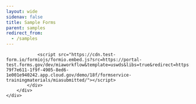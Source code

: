 ```yaml
---
layout: wide
sidenav: false
title: Sample Forms
parent: samples
redirect_from:
  - /samples
---
```

<link rel="stylesheet" href="https://cdnjs.cloudflare.com/ajax/libs/uswds/2.9.0/css/uswds.min.css" />
<link rel="stylesheet" href="https://unpkg.com/@formio/uswds@1.8.2-rc.12/dist/uswds.css" />

<section class="fedramp-page-container">
	<div class="grid-container">
		<div class="full-row grid-row padding-top-2 grid-gap">
			<div class="grid-col-12">
					
				<script src="https://cdn.test-form.io/formiojs/formio.embed.js?src=https://portal-test.forms.gov/dev/miaworkflow&template=uswds&libs=true&redirect=https://https://federalist-79f7e611-1f9f-4905-8ed6-1e001e940242.app.cloud.gov/demo/18f/formservice-trainingmaterials/miasubmitted/"></script>
			</div>	
		</div>
	</div>	
</section>
